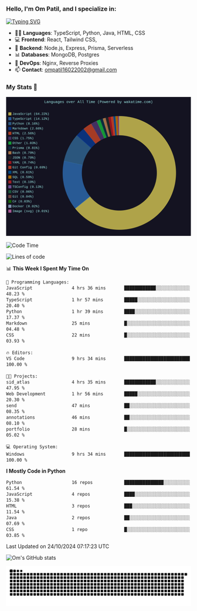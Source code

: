 <h3>Hello, I'm Om Patil, and I specialize in:</h3>

[![Typing SVG](https://readme-typing-svg.demolab.com?font=Fira+Code&pause=1000&color=00F7F6&width=435&lines=Full+Stack+Developer;Node.js+Backend+Expert;React+Frontend+Developer)](https://git.io/typing-svg)

<ul>
  <li>👨‍💻 <strong>Languages</strong>: TypeScript, Python, Java, HTML, CSS</li>
  <li>💻 <strong>Frontend</strong>: React, Tailwind CSS,  </li>
  <li>🦄 <strong>Backend</strong>: Node.js, Express, Prisma, Serverless </li>
  <li>📊 <strong>Databases</strong>: MongoDB, Postgres</li>
  <li>🚀 <strong>DevOps</strong>: Nginx, Reverse Proxies</li>
  <li>📫 <strong>Contact</strong>: <a href="mailto:ompatil16022002@gmail.com">ompatil16022002@gmail.com</a></li>
</ul>


<h3>My Stats 💯</h3>

<img src="wakatime-stats.svg" alt="Wakatime Stats" width="600"/>

<!--  [![Top Langs](https://github-readme-stats.vercel.app/api/top-langs/?username=9OmP&layout=compact&theme=radical)](https://github.com/anuraghazra/github-readme-stats) -->

<!--START_SECTION:waka-->
![Code Time](http://img.shields.io/badge/Code%20Time-75%20hrs%2046%20mins-blue)

![Lines of code](https://img.shields.io/badge/From%20Hello%20World%20I%27ve%20Written-1.5%20million%20lines%20of%20code-blue)

📊 **This Week I Spent My Time On** 

```text
💬 Programming Languages: 
JavaScript               4 hrs 36 mins       ████████████░░░░░░░░░░░░░   48.23 % 
TypeScript               1 hr 57 mins        █████░░░░░░░░░░░░░░░░░░░░   20.40 % 
Python                   1 hr 39 mins        ████░░░░░░░░░░░░░░░░░░░░░   17.37 % 
Markdown                 25 mins             █░░░░░░░░░░░░░░░░░░░░░░░░   04.48 % 
CSS                      22 mins             █░░░░░░░░░░░░░░░░░░░░░░░░   03.93 % 

🔥 Editors: 
VS Code                  9 hrs 34 mins       █████████████████████████   100.00 % 

🐱‍💻 Projects: 
sid_atlas                4 hrs 35 mins       ████████████░░░░░░░░░░░░░   47.95 % 
Web Development          1 hr 56 mins        █████░░░░░░░░░░░░░░░░░░░░   20.30 % 
send                     47 mins             ██░░░░░░░░░░░░░░░░░░░░░░░   08.35 % 
annotations              46 mins             ██░░░░░░░░░░░░░░░░░░░░░░░   08.10 % 
portfolio                28 mins             █░░░░░░░░░░░░░░░░░░░░░░░░   05.02 % 

💻 Operating System: 
Windows                  9 hrs 34 mins       █████████████████████████   100.00 % 
```

**I Mostly Code in Python** 

```text
Python                   16 repos            ███████████████░░░░░░░░░░   61.54 % 
JavaScript               4 repos             ████░░░░░░░░░░░░░░░░░░░░░   15.38 % 
HTML                     3 repos             ███░░░░░░░░░░░░░░░░░░░░░░   11.54 % 
Java                     2 repos             ██░░░░░░░░░░░░░░░░░░░░░░░   07.69 % 
CSS                      1 repo              █░░░░░░░░░░░░░░░░░░░░░░░░   03.85 % 
```




 Last Updated on 24/10/2024 07:17:23 UTC
<!--END_SECTION:waka-->

![Om's GitHub stats](https://github-readme-stats.vercel.app/api?username=9OmP&show_icons=true&theme=radical)

![snake gif](https://github.com/9OmP/9OmP/blob/output/github-contribution-grid-snake-dark.svg)


